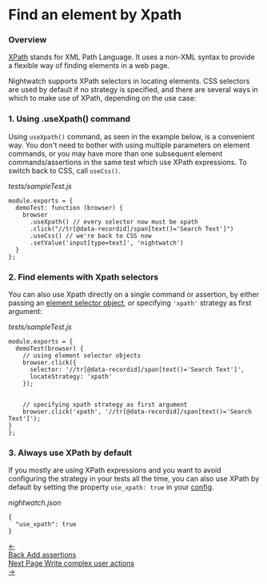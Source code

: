 <div class="page-header"><h1>Find an element by Xpath</h1></div>

### Overview
<a href="https://developer.mozilla.org/en-US/docs/Web/XPath" target="_blank">XPath</a> stands for XML Path Language. It uses a non-XML syntax to provide a flexible way of finding elements in a web page.

Nightwatch supports XPath selectors in locating elements. CSS selectors are used by default if no strategy is specified, and there are several ways in which to make use of XPath, depending on the use case:

### 1. Using .useXpath() command

Using `useXpath()` command, as seen in the example below, is a convenient way. You don't need to bother with using multiple parameters on element commands, or you may have more than one subsequent element commands/assertions in the same test which use XPath expressions. To switch back to CSS, call `useCss()`.

<div class="sample-test"><i>tests/sampleTest.js</i><pre class="line-numbers" data-language="javascript">
<code class="language-javascript">module.exports = {
  demoTest: function (browser) {
    browser
      .useXpath() // every selector now must be xpath
      .click("//tr[@data-recordid]/span[text()='Search Text']")
      .useCss() // we're back to CSS now
      .setValue('input[type=text]', 'nightwatch')
  }
};</code></pre></div>

### 2. Find elements with Xpath selectors

You can also use Xpath directly on a single command or assertion, by either passing an [element selector object][11], or specifying `'xpath'` strategy as first argument:

<div class="sample-test"><i>tests/sampleTest.js</i><pre class="line-numbers" data-language="javascript">
<code class="language-javascript">module.exports = {
  demoTest(browser) {
    // using element selector objects
    browser.click({
      selector: '//tr[@data-recordid]/span[text()='Search Text']',
      locateStrategy: 'xpath'
    });
    <br>
    // specifying xpath strategy as first argument
    browser.click('xpath', '//tr[@data-recordid]/span[text()='Search Text']');
}
};</code></pre></div>

### 3. Always use XPath by default

If you mostly are using XPath expressions and you want to avoid configuring the strategy in your tests all the time, you can also use XPath by default by setting the property `use_xpath: true` in your [config][10].

<div class="sample-test">
<i>nightwatch.json</i><pre class="line-numbers"><code class="language-javascript">{
  "use_xpath": true
}
</code></pre></div>

[10]:   /gettingstarted/configuration/#extended-settings
[11]:   https://nightwatchjs.org/guide/working-with-page-objects/#element-properties

 <div class="doc-pagination pt-40">
  <div class="previous">
    <a href="https://nightwatchjs.org/guide/writing-tests/adding-assertions.html">
      <span>←</span>
        <div class="d-flex flex-column">
          <span class="smallT">Back</span>
          <span class="bigT">Add assertions</span>
        </div>
    </a>
  </div>
  <div class="next">
    <a href="https://nightwatchjs.org/guide/writing-tests/write-complex-user-actions.html">
        <div class="d-flex flex-column">
          <span class="smallT">Next Page</span>
          <span class="bigT">Write complex user actions</span>
        </div>
        <span>→</span>
    </a>
  </div>
</div>
